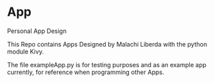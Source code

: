 # App
Personal App Design

This Repo contains Apps Designed by Malachi Liberda with the python module Kivy.

The file exampleApp.py is for testing purposes and as an example app currently, for reference when programming other Apps.
